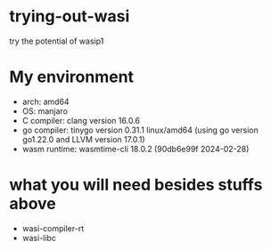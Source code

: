 # trying-out-wasi
try the potential of wasip1

# My environment
- arch:         amd64
- OS:           manjaro
- C compiler:   clang version 16.0.6
- go compiler:  tinygo version 0.31.1 linux/amd64 (using go version go1.22.0 and LLVM version 17.0.1)
- wasm runtime: wasmtime-cli 18.0.2 (90db6e99f 2024-02-28)

# what you will need besides stuffs above
- wasi-compiler-rt
- wasi-libc
